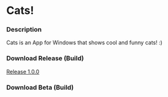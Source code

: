 # Cats!
### Description
Cats is an App for Windows that shows cool and funny cats! :)

### Download Release (Build)
[Release 1.0.0](https://github.com/SinanusDev/cats/raw/master/Cats!/bin/Debug/Cats!.exe)

### Download Beta (Build)
